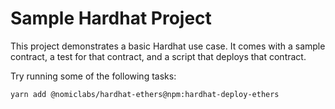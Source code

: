 # Sample Hardhat Project

This project demonstrates a basic Hardhat use case. It comes with a sample contract, a test for that contract, and a script that deploys that contract.

Try running some of the following tasks:

```shell
yarn add @nomiclabs/hardhat-ethers@npm:hardhat-deploy-ethers
```
